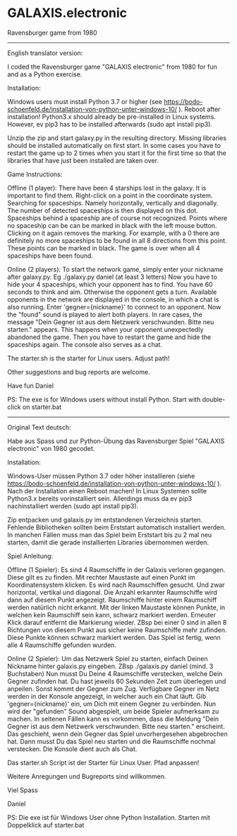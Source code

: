 # GALAXIS.electronic

Ravensburger game from 1980

---------------------


English translator version:


I coded the Ravensburger game "GALAXIS electronic" from 1980 for fun and as a Python exercise.

Installation:

Windows users must install Python 3.7 or higher (see https://bodo-schoenfeld.de/installation-von-python-unter-windows-10/ ). Reboot after installation!
Python3.x should already be pre-installed in Linux systems. However, ev pip3 has to be installed afterwards (sudo apt install pip3).

Unzip the zip and start galaxy.py in the resulting directory.
Missing libraries should be installed automatically on first start.
In some cases you have to restart the game up to 2 times when you start it for the first time so that the libraries that have just been installed are taken over.


Game Instructions:

Offline (1 player):
There have been 4 starships lost in the galaxy.
It is important to find them.
Right-click on a point in the coordinate system.
Searching for spaceships. Namely horizontally, vertically and diagonally.
The number of detected spaceships is then displayed on this dot.
Spaceships behind a spaceship are of course not recognized.
Points where no spaceship can be can be marked in black with the left mouse button.
Clicking on it again removes the marking.
For example, with a 0 there are definitely no more spaceships to be found in all 8 directions from this point. These points can be marked in black.
The game is over when all 4 spaceships have been found.

Online (2 players):
To start the network game, simply enter your nickname after galaxy.py. Eg ./galaxy.py daniel (at least 3 letters)
Now you have to hide your 4 spaceships, which your opponent has to find.
You have 60 seconds to think and aim. Otherwise the opponent gets a turn.
Available opponents in the network are displayed in the console, in which a chat is also running.
Enter 'gegner={nickname}' to connect to an opponent. Now the "found" sound is played to alert both players.
In rare cases, the message "Dein Gegner ist aus dem Netzwerk verschwunden. Bitte neu starten." appears.
This happens when your opponent unexpectedly abandoned the game.
Then you have to restart the game and hide the spaceships again.
The console also serves as a chat.

The starter.sh is the starter for Linux users. Adjust path!

Other suggestions and bug reports are welcome.

Have fun
Daniel

PS:
The exe is for Windows users without install Python.
Start with double-click on starter.bat


----------------------------------------

Original Text deutsch:

Habe aus Spass und zur Python-Übung das Ravensburger Spiel "GALAXIS electronic" von 1980 gecodet.

Installation:

Windows-User müssen Python 3.7 oder höher installieren (siehe https://bodo-schoenfeld.de/installation-von-python-unter-windows-10/ ). Nach der Installation einen Reboot machen!
In Linux Systemen sollte Python3.x bereits vorinstalliert sein. Allerdings muss da ev pip3 nachinstalliert werden (sudo apt install pip3).

Zip entpacken und galaxis.py im entstandenen Verzeichnis starten.
Fehlende Bibliotheken sollten beim Erststart automatisch installiert werden.
In manchen Fällen muss man das Spiel beim Erststart bis zu 2 mal neu starten, damit die gerade installierten Libraries übernommen werden.


Spiel Anleitung:

Offline (1 Spieler):
Es sind 4 Raumschiffe in der Galaxis verloren gegangen.
Diese gilt es zu finden.
Mit rechter Maustaste auf einen Punkt im Koordinatensystem klicken.
Es wird nach Raumschiffen gesucht. Und zwar horizontal, vertikal und diagonal.
Die Anzahl erkannter Raumschiffe wird dann auf diesem Punkt angezeigt.
Raumschiffe hinter einem Raumschiff werden natürlich nicht erkannt.
Mit der linken Maustaste können Punkte, in welchen kein Raumschiff sein kann, schwarz markiert werden.
Erneuter Klick darauf entfernt die Markierung wieder.
ZBsp bei einer 0 sind in allen 8 Richtungen von diesem Punkt aus sicher keine Raumschiffe mehr zufinden. Diese Punkte können schwarz markiert werden.
Das Spiel ist fertig, wenn alle 4 Raumschiffe gefunden wurden.

Online (2 Spieler):
Um das Netzwerk Spiel zu starten, einfach Deinen Nickname hinter galaxis.py eingeben. ZBsp ./galaxis.py daniel (mind. 3 Buchstaben)
Nun musst Du Deine 4 Raumschiffe verstecken, welche Dein Gegner zufinden hat.
Du hast jeweils 60 Sekunden Zeit zum überlegen und anpeilen. Sonst kommt der Gegner zum Zug.
Verfügbare Gegner im Netz werden in der Konsole angezeigt, in welcher auch ein Chat läuft.
Gib 'gegner={nickname}' ein, um Dich mit einem Gegner zu verbinden. Nun wird der "gefunden" Sound abgespielt, um beide Spieler aufmerksam zu machen.
In seltenen Fällen kann es vorkommen, dass die Meldung "Dein Gegner ist aus dem Netzwerk verschwunden. Bitte neu starten." erscheint.
Das geschieht, wenn dein Gegner das Spiel unvorhergesehen abgebrochen hat.
Dann musst Du das Spiel neu starten und die Raumschiffe nochmal verstecken.
Die Konsole dient auch als Chat.

Das starter.sh Script ist der Starter für Linux User. Pfad anpassen!

Weitere Anregungen und Bugreports sind willkommen.


Viel Spass

Daniel


PS:
Die exe ist für Windows User ohne Python Installation.
Starten mit Doppelklick auf starter.bat
